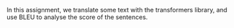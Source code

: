 In this assignment, we translate some text with the transformers library, and use BLEU to analyse the score of the sentences. 
